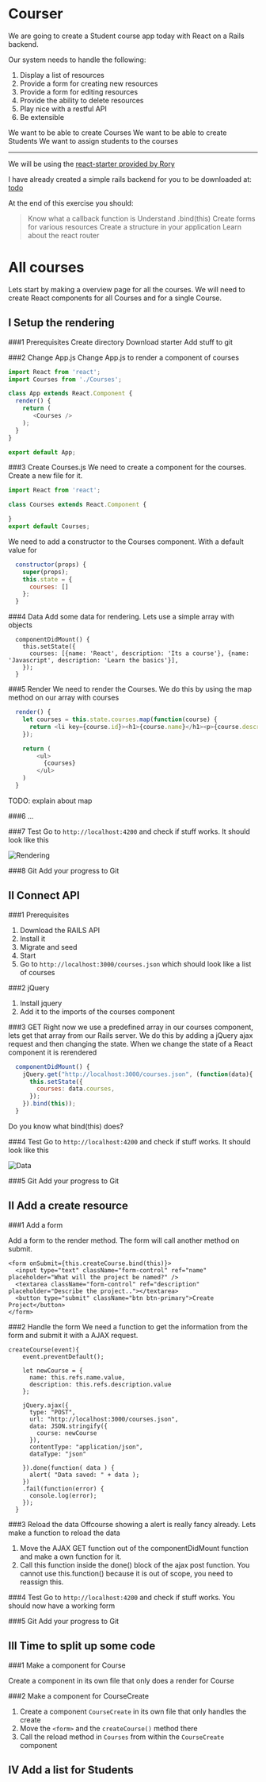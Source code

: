 # Courser

We are going to create a Student course app today with React on a Rails backend.

Our system needs to handle the following:

1. Display a list of resources
2. Provide a form for creating new resources
3. Provide a form for editing resources
4. Provide the ability to delete resources
5. Play nice with a restful API
6. Be extensible

We want to be able to create Courses
We want to be able to create Students
We want to assign students to the courses

---------------------
We will be using the [react-starter provided by Rory](https://github.com/Codaisseur/react-starter)

I have already created a simple rails backend for you to be downloaded at: [todo](todo)

At the end of this exercise you should:

> Know what a callback function is
> Understand .bind(this)
> Create forms for various resources
> Create a structure in your application
> Learn about the react router

# All courses
Lets start by making a overview page for all the courses. We will need to create React components for all Courses and for a single Course.

## I Setup the rendering

###1 Prerequisites
Create directory
Download starter
Add stuff to git



###2 Change App.js
Change App.js to render a component of courses

```javascript
import React from 'react';
import Courses from './Courses';

class App extends React.Component {
  render() {
    return (
       <Courses />
    );
  }
}

export default App;
```

###3 Create Courses.js
We need to create a component for the courses. Create a new file for it.

```javascript
import React from 'react';

class Courses extends React.Component {

}
export default Courses;
```

We need to add a constructor to the Courses component. With a default value for 
 
```javascript
  constructor(props) {
    super(props);
    this.state = {
      courses: []
    };
  }
```

###4 Data
Add some data for rendering. Lets use a simple array with objects
```
  componentDidMount() {
    this.setState({
      courses: [{name: 'React', description: 'Its a course'}, {name: 'Javascript', description: 'Learn the basics'}],
    });
  }
```

###5 Render
We need to render the Courses. We do this by using the map method on our array with courses

```javascript
  render() {
    let courses = this.state.courses.map(function(course) {
      return <li key={course.id}><h1>{course.name}</h1><p>{course.description}</p></li>;
    });

    return (
        <ul>
          {courses}
        </ul>
    )
  }
```
TODO: explain about map

###6 ...

###7 Test
Go to `http://localhost:4200` and check if stuff works. It should look like this

![Rendering](/docs/rendering.png?raw=true)

###8 Git
Add your progress to Git

## II Connect API

###1 Prerequisites
1. Download the RAILS API
2. Install it
3. Migrate and seed
4. Start 
5. Go to `http://localhost:3000/courses.json` which should look like a list of courses

###2 jQuery
1. Install jquery 
2. Add it to the imports of the courses component

###3 GET
Right now we use a predefined array in our courses component, lets get that array from our Rails server.
We do this by adding a jQuery ajax request and then changing the state. When we change the state of a React component it is rerendered

```javascript
  componentDidMount() {
    jQuery.get("http://localhost:3000/courses.json", (function(data){
      this.setState({
        courses: data.courses,
      });
    }).bind(this));
  }
```

Do you know what bind(this) does?

###4 Test
Go to `http://localhost:4200` and check if stuff works. It should look like this

![Data](/docs/data.png?raw=true)

###5 Git
Add your progress to Git

## II Add a create resource

###1 Add a form

Add a form to the render method. The form will call another method on submit.

```
<form onSubmit={this.createCourse.bind(this)}>
  <input type="text" className="form-control" ref="name" placeholder="What will the project be named?" />
  <textarea className="form-control" ref="description" placeholder="Describe the project.."></textarea>
  <button type="submit" className="btn btn-primary">Create Project</button>
</form>
```

###2 Handle the form
We need a function to get the information from the form and submit it with a AJAX request.

```
createCourse(event){
    event.preventDefault();

    let newCourse = {
      name: this.refs.name.value,
      description: this.refs.description.value
    };

    jQuery.ajax({
      type: "POST",
      url: "http://localhost:3000/courses.json",
      data: JSON.stringify({
        course: newCourse
      }),
      contentType: "application/json",
      dataType: "json"

    }).done(function( data ) {
      alert( "Data saved: " + data );
    })
    .fail(function(error) {
      console.log(error);
    });
  }
```

###3 Reload the data
Offcourse showing a alert is really fancy already. Lets make a function  to reload the data

1. Move the AJAX GET function out of the componentDidMount function and make a own function for it.
2. Call this function inside the done() block of the ajax post function. You cannot use this.function() because it is out of scope, you need to reassign this.

###4 Test
Go to `http://localhost:4200` and check if stuff works. You should now have a working form

###5 Git
Add your progress to Git

## III Time to split up some code

###1 Make a component for Course

Create a component in its own file that only does a render for Course


###2 Make a component for CourseCreate

1. Create a component `CourseCreate` in its own file that only handles the create
2. Move the `<form>` and the  `createCourse()` method there
3. Call the reload method in `Courses` from within the `CourseCreate` component

## IV Add a list for Students

